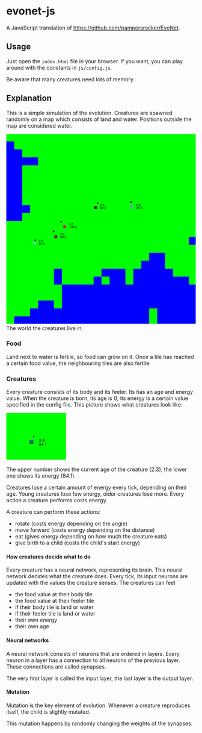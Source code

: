 # evonet-js
A JavaScript translation of https://github.com/pampersrocker/EvoNet.

## Usage
Just open the `index.html` file in your browser. If you want, you can play
around with the constants in `js/config.js`.

Be aware that many creatures need lots of memory.

## Explanation
This is a simple simulation of the evolution. Creatures are spawned randomly on
a map which consists of land and water. Positions outside the map are considered
water.

![The world the creatures live in.](res/tilemap.png)
The world the creatures live in.

### Food
Land next to water is fertile, so food can grow on it. Once a tile has reached a
certain food value, the neighbouring tiles are also fertile.

### Creatures
Every creature consists of its body and its feeler. Its has an age and energy
value. When the creature is born, its age is 0; its energy is a certain value
specified in the config file. This picture shows what creatures look like:

![A creature.](res/creature.png)

The upper number shows the current age of the creature (2.3), the lower one
shows its energy (84.1).

Creatures lose a certain amount of energy every tick, depending on their age.
Young creatures lose few energy, older creatures lose more. Every action a
creature performs costs energy.

A creature can perform these actions:
* rotate (costs energy depending on the angle)
* move forward (costs energy depending on the distance)
* eat (gives energy depending on how much the creature eats)
* give birth to a child (costs the child's start energy)

#### How creatures decide what to do
Every creature has a neural network, representing its brain. This neural network
decides what the creature does. Every tick, its input neurons are updated with
the values the creature senses. The creatures can feel
* the food value at their body tile
* the food value at their feeler tile
* if their body tile is land or water
* if their feeler tile is land or water
* their own energy
* their own age

#### Neural networks
A neural network consists of neurons that are ordered in layers. Every neuron in
a layer has a connection to all neurons of the previous layer. These connections
are called synapses.

The very first layer is called the input layer, the last layer is the output
layer.

#### Mutation
Mutation is the key element of evolution. Whenever a creature reproduces itself,
the child is slightly mutated.

This mutation happens by randomly changing the weights of the synapses.
